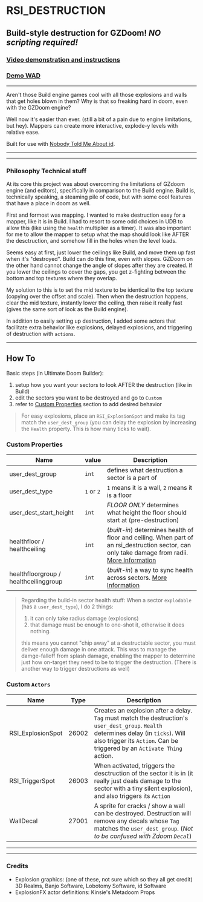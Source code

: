 # RSI_DESTRUCTION

## Build-style destruction for GZDoom! *NO scripting required!*
### [Video demonstration and instructions]()
### [Demo WAD]()
---

Aren't those Build engine games cool with all those explosions and walls that get holes blown in them?
Why is that so freaking hard in doom, even with the GZDoom engine?

Well now it's easier than ever. (still a bit of a pain due to engine limitations, but hey). Mappers can create more interactive, explode-y levels with relative ease.

Built for use with [Nobody Told Me About id](https://github.com/LazyGuyWithRSI/NTMAi).


---
---
### Philosophy Technical stuff

At its core this project was about overcoming the limitations of GZdoom engine (and editors), specifically in comparison to the Build engine. Build is, technically speaking, a steaming pile of code, but with some cool features that have a place in doom as well.

First and formost was mapping. I wanted to make destruction easy for a mapper, like it is in Build. I had to resort to some odd choices in UDB to allow this (like using the `health` multiplier as a timer). It was also important for me to allow the mapper to setup what the map should look like AFTER the desctruction, and somehow fill in the holes when the level loads.

Seems easy at first, just lower the ceilings like Build, and move them up fast when it's "destroyed". Build can do this fine, even with slopes. GZDoom on the other hand cannot change the angle of slopes after they are created. If you lower the ceilings to cover the gaps, you get z-fighting between the bottom and top textures where they overlap.

My solution to this is to set the mid texture to be identical to the top texture (copying over the offset and scale). Then when the destruction happens, clear the mid texture, instantly lower the ceiling, then raise it really fast (gives the same sort of look as the Build engine).

In addition to easily setting up destruction, I added some actors that facilitate extra behavior like explosions, delayed explosions, and triggering of destruction with `actions`.


---
## **How To**

Basic steps (in Ultimate Doom Builder):
1. setup how you want your sectors to look AFTER the destruction (like in Build)
2. edit the sectors you want to be destroyed and go to `Custom`
3. refer to [Custom Properties](#custom-properties) section to add desired behavior

> For easy explosions, place an `RSI_ExplosionSpot` and make its tag match the `user_dest_group` (you can delay the explosion by increasing the `Health` property. This is how many ticks to wait).


### Custom Properties

| Name | value | Description |
| ----- | ----- | ----- |
| user_dest_group | `int` | defines what destruction a sector is a part of |
| user_dest_type | `1` or `2` | `1` means it is a wall, `2` means it is a floor
| user_dest_start_height | `int` | *FLOOR ONLY* determines what height the floor should start at (pre-destruction)
| healthfloor / healthceiling | `int` | (*built-in*) determines health of floor and ceiling. When part of an rsi_destruction sector, can only take damage from radii. [More Information](https://forum.zdoom.org/viewtopic.php?f=59&t=62420)
| healthfloorgroup / healthceilinggroup | `int` | (*built-in*) a way to sync health across sectors. [More Information](https://forum.zdoom.org/viewtopic.php?f=59&t=62420)


> Regarding the build-in sector health stuff: When a sector `explodable` (has a `user_dest_type`), I do 2 things:
> 
> 1. it can only take radius damage (explosions)
> 2. that damage must be enough to one-shot it, otherwise it does nothing.
> 
> this means you cannot "chip away" at a destructable sector, you must deliver enough damage in one attack. This was to manage the damge-falloff from splash damage, enabling the mapper to determine just how on-target they need to be to trigger the destruction. (There is another way to trigger destructions as well)


### Custom `Actors`
| Name | Type | Description |
| ----- | ----- | ----- |
| RSI_ExplosionSpot | 26002 | Creates an explosion after a delay. `Tag` must match the destruction's `user_dest_group`. `Health` determines delay (in `ticks`). Will also trigger its `Action`. Can be triggered by an `Activate Thing` action.
| RSI_TriggerSpot | 26003 | When activated, triggers the desctruction of the sector it is in (it really just deals damage to the sector with a tiny silent explosion), and also triggers its `Action` |
| WallDecal | 27001 | A sprite for cracks / show a wall can be destroyed. Destruction will remove any decals whose `Tag` matches the `user_dest_group`. (*Not to be confused with Zdoom `Decal`*)

---
---
### Credits
- Explosion graphics: (one of these, not sure which so they all get credit) 3D Realms, Banjo Software, Lobotomy Software, id Software
- ExplosionFX actor definitions: Kinsie's Metadoom Props